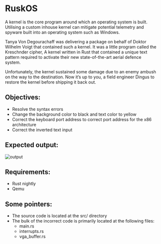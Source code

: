 # RuskOS

A kernel is the core program around which an operating system is built. Utilising a custom inhouse kernel can mitigate potential telemetry and spyware built into an operating system such as Windows.

Tanya Von Degourachaff was delivering a package on behalf of Doktor Wilhelm Voigt that contained such a kernel. It was a little program called the Kreschnder cipher, A kernel written in Rust that contained a unique text pattern required to activate their new state-of-the-art aerial defence system.

Unfortunately, the kernel sustained some damage due to an enemy ambush on the way to the destination. Now it’s up to you, a field engineer Dingus to restore the kernel before shipping it back out.

## Objectives:
- Resolve the syntax errors
- Change the background color to black and text color to yellow
- Correct the keyboard port address to correct port address for the x86 architecture
- Correct the inverted text input

## Expected output:
![output](https://github.com/BiscuitBobby/ruskos-problem-repo/assets/87699062/a5b37e3c-de21-4da3-a855-f42f59c97738)

## Requirements:
- Rust nightly
- Qemu

## Some pointers:
- The source code is located at the src/ directory
- The bulk of the incorrect code is primarily located at the following files:
  - main.rs
  - interrupts.rs
  - vga_buffer.rs
